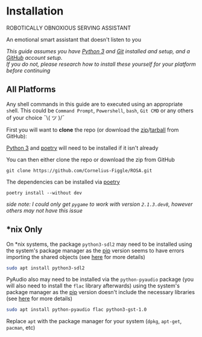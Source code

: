 # Installation

ROBOTICALLY OBNOXIOUS SERVING ASSISTANT

An emotional smart assistant that doesn't listen to you

*This guide assumes you have [Python 3](https://www.python.org/downloads/) and [Git](https://git-scm.com/downloads) installed and setup, and a [GitHub](https://github.com) account setup. <br> If you do not, please research how to install these yourself for your platform before continuing*

## All Platforms

Any shell commands in this guide are to executed using an appropriate `sh`ell. This could be `Command Prompt`, `Powershell`, `bash`, `Git CMD` or any others of your choice ¯\\( ツ )/¯

First you will want to **clone** the repo (or download the [zip](https://github.com/Cornelius-Figgle/ROSA/zipball/main/)/[tarball](https://github.com/Cornelius-Figgle/ROSA/tarball/main/) from GitHub):

[Python 3](https://www.python.org/downloads/) and [poetry](https://python-poetry.org/) will need to be installed if it isn't already

You can then either clone the repo or download the zip from GitHub

```shell
git clone https://github.com/Cornelius-Figgle/ROSA.git
```

The dependencies can be installed via [poetry](https://python-poetry.org/)

```shell
poetry install --without dev
```

*side note: I could only get `pygame` to work with version `2.1.3.dev8`, however others may not have this issue*

## *nix Only

On *nix systems, the package `python3-sdl2` may need to be installed using the system's package manager as the [pip](https://pip.pypa.io/en/stable/) version seems to have errors importing the shared objects (see [here](https://stackoverflow.com/a/37749807/19860022) for more details)

```bash
sudo apt install python3-sdl2
```

PyAudio also may need to be installed via the `python-pyaudio` package (you will also need to install the `flac` library afterwards) using the system's package manager as the [pip](https://pip.pypa.io/en/stable/) version doesn't include the necessary libraries (see [here](https://stackoverflow.com/questions/36681836/pyaudio-could-not-import-portaudio) for more details)

```bash
sudo apt install python-pyaudio flac python3-gst-1.0
```

Replace `apt` with the package manager for your system (`dpkg`, `apt-get`, `pacman`, etc)
